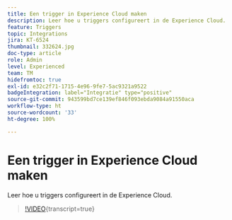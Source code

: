 ```yaml
---
title: Een trigger in Experience Cloud maken
description: Leer hoe u triggers configureert in de Experience Cloud.
feature: Triggers
topic: Integrations
jira: KT-6524
thumbnail: 332624.jpg
doc-type: article
role: Admin
level: Experienced
team: TM
hidefromtoc: true
exl-id: e32c2f71-1715-4e96-9fe7-5ac9321a9522
badgeIntegration: label="Integratie" type="positive"
source-git-commit: 943599bd7ce139ef846f093ebda9084a91550aca
workflow-type: ht
source-wordcount: '33'
ht-degree: 100%

---
```


# Een trigger in Experience Cloud maken

Leer hoe u triggers configureert in de Experience Cloud.

>[!VIDEO](https://video.tv.adobe.com/v/332624?learn=on){transcript=true}
